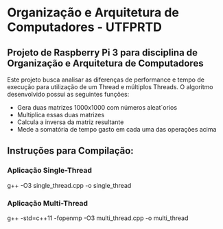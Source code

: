 <h1>Organização e Arquitetura de Computadores - UTFPRTD</h1>
<h2>Projeto de Raspberry Pi 3 para disciplina de Organização e Arquitetura de Computadores</h2>

Este projeto busca analisar as diferenças de performance e tempo de execução para utilização de um Thread e múltiplos Threads. O algoritmo desenvolvido possui as seguintes funções:
<ul>
  <li>Gera duas matrizes 1000x1000 com números aleat´orios</li>
  <li>Multiplica essas duas matrizes</li>
  <li>Calcula a inversa da matriz resultante</li>
  <li>Mede a somatória de tempo gasto em cada uma das operações acima</li>
</ul>

<h2>Instruções para Compilação:</h2>
<h3>Aplicação Single-Thread</h3>
g++ -O3 single_thread.cpp -o single_thread

<h3>Aplicação Multi-Thread</h3>
g++ -std=c++11 -fopenmp -O3 multi_thread.cpp -o multi_thread
